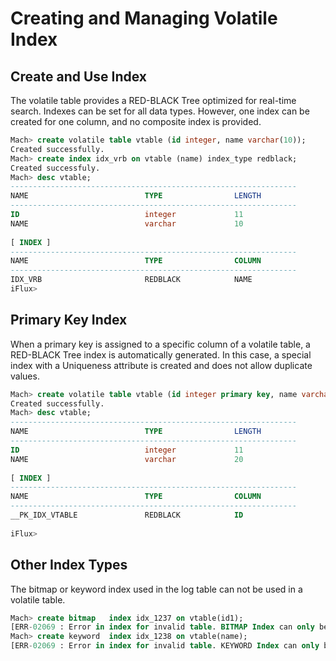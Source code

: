 # Creating and Managing Volatile Index

##  Create and Use Index

The volatile table provides a RED-BLACK Tree optimized for real-time search. Indexes can be set for all data types. However, one index can be created for one column, and no composite index is provided.

```sql
Mach> create volatile table vtable (id integer, name varchar(10));
Created successfully.
Mach> create index idx_vrb on vtable (name) index_type redblack;
Created successfuly.
Mach> desc vtable;
----------------------------------------------------------------
NAME                          TYPE                LENGTH       
----------------------------------------------------------------
ID                            integer             11             
NAME                          varchar             10                 
 
[ INDEX ]                             
----------------------------------------------------------------
NAME                          TYPE                COLUMN
----------------------------------------------------------------
IDX_VRB                       REDBLACK            NAME               
iFlux>
```

##  Primary Key Index

When a primary key is assigned to a specific column of a volatile table, a RED-BLACK Tree index is automatically generated. In this case, a special index with a Uniqueness attribute is created and does not allow duplicate values.

```sql
Mach> create volatile table vtable (id integer primary key, name varchar(20));
Created successfully.
Mach> desc vtable;
----------------------------------------------------------------
NAME                          TYPE                LENGTH       
----------------------------------------------------------------
ID                            integer             11             
NAME                          varchar             20                 
 
[ INDEX ]                             
----------------------------------------------------------------
NAME                          TYPE                COLUMN
----------------------------------------------------------------
__PK_IDX_VTABLE               REDBLACK            ID  
 
iFlux>
```

##  Other Index Types

The bitmap or keyword index used in the log table can not be used in a volatile table.

```sql
Mach> create bitmap   index idx_1237 on vtable(id1);
[ERR-02069 : Error in index for invalid table. BITMAP Index can only be created for LOG Table.]
Mach> create keyword  index idx_1238 on vtable(name);
[ERR-02069 : Error in index for invalid table. KEYWORD Index can only be created for LOG Table.]
```
